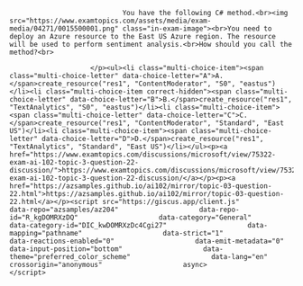 <p class="card-text">
							
								You have the following C# method.<br><img src="https://www.examtopics.com/assets/media/exam-media/04271/0015500001.png" class="in-exam-image"><br>You need to deploy an Azure resource to the East US Azure region. The resource will be used to perform sentiment analysis.<br>How should you call the method?<br>
							
						</p><ul><li class="multi-choice-item"><span class="multi-choice-letter" data-choice-letter="A">A.</span>create_resource("res1", "ContentModerator", "S0", "eastus")</li><li class="multi-choice-item correct-hidden"><span class="multi-choice-letter" data-choice-letter="B">B.</span>create_resource("res1", "TextAnalytics", "S0", "eastus")</li><li class="multi-choice-item"><span class="multi-choice-letter" data-choice-letter="C">C.</span>create_resource("res1", "ContentModerator", "Standard", "East US")</li><li class="multi-choice-item"><span class="multi-choice-letter" data-choice-letter="D">D.</span>create_resource("res1", "TextAnalytics", "Standard", "East US")</li></ul><p><a href="https://www.examtopics.com/discussions/microsoft/view/75322-exam-ai-102-topic-3-question-22-discussion/">https://www.examtopics.com/discussions/microsoft/view/75322-exam-ai-102-topic-3-question-22-discussion/</a></p><p><a href="https://azsamples.github.io/ai102/mirror/topic-03-question-22.html">https://azsamples.github.io/ai102/mirror/topic-03-question-22.html</a></p><script src="https://giscus.app/client.js"                    data-repo="azsamples/az204"                    data-repo-id="R_kgDOMRXzDQ"                    data-category="General"                    data-category-id="DIC_kwDOMRXzDc4Cgi27"                    data-mapping="pathname"                    data-strict="1"                    data-reactions-enabled="0"                    data-emit-metadata="0"                    data-input-position="bottom"                    data-theme="preferred_color_scheme"                    data-lang="en"                    crossorigin="anonymous"                    async>                    </script>